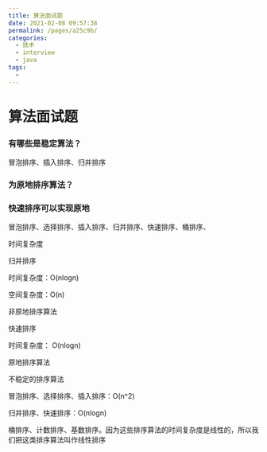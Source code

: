 ```yaml
---
title: 算法面试题
date: 2021-02-08 09:57:38
permalink: /pages/a25c9b/
categories:
  - 技术
  - interview
  - java
tags:
  - 
---
```

# 算法面试题

### 有哪些是稳定算法？

冒泡排序、插入排序、归并排序

### 为原地排序算法？



### 快速排序可以实现原地

冒泡排序、选择排序、插入排序、归并排序、快速排序、桶排序、

时间复杂度



归并排序

时间复杂度：O(nlogn)

空间复杂度：O(n)

非原地排序算法

快速排序

时间复杂度： O(nlogn)

原地排序算法

不稳定的排序算法



冒泡排序、选择排序、插入排序：O(n^2)

归并排序、快速排序：O(nlogn)



桶排序、计数排序、基数排序。因为这些排序算法的时间复杂度是线性的，所以我们把这类排序算法叫作线性排序

